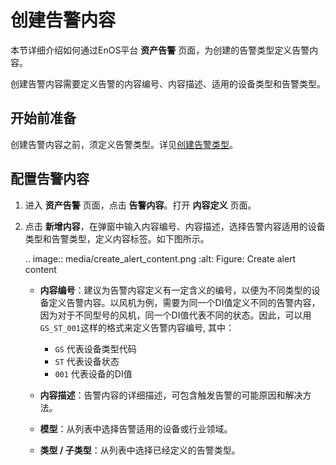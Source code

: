 # 创建告警内容

本节详细介绍如何通过EnOS平台 **资产告警** 页面，为创建的告警类型定义告警内容。

创建告警内容需要定义告警的内容编号、内容描述、适用的设备类型和告警类型。

## 开始前准备

创建告警内容之前，须定义告警类型。详见[创建告警类型](create_alert_type)。

## 配置告警内容

1. 进入 **资产告警** 页面，点击 **告警内容**。打开 **内容定义** 页面。

2. 点击 **新增内容**，在弹窗中输入内容编号、内容描述，选择告警内容适用的设备类型和告警类型，定义内容标签。如下图所示。

   .. image:: media/create_alert_content.png
      :alt: Figure: Create alert content

   - **内容编号**：建议为告警内容定义有一定含义的编号，以便为不同类型的设备定义告警内容。以风机为例，需要为同一个DI值定义不同的告警内容，因为对于不同型号的风机，同一个DI值代表不同的状态。因此，可以用 `GS_ST_001`这样的格式来定义告警内容编号, 其中：

     + `GS` 代表设备类型代码
     + `ST` 代表设备状态
     + `001` 代表设备的DI值

   - **内容描述**：告警内容的详细描述，可包含触发告警的可能原因和解决方法。

   - **模型**：从列表中选择告警适用的设备或行业领域。

   - **类型 / 子类型**：从列表中选择已经定义的告警类型。
